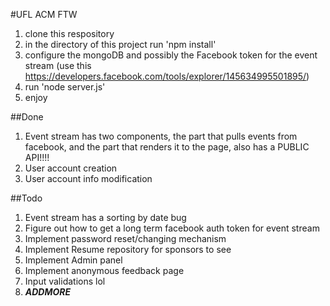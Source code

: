 #UFL ACM FTW


1. clone this respository
2. in the directory of this project run 'npm install'
3. configure the mongoDB and possibly the Facebook token for the event stream (use this https://developers.facebook.com/tools/explorer/145634995501895/)
4. run 'node server.js'
5. enjoy



##Done
1. Event stream has two components, the part that pulls events from facebook, and the part that renders it to the page, also has a PUBLIC API!!!!
2. User account creation
3. User account info modification


##Todo
1. Event stream has a sorting by date bug
2. Figure out how to get a long term facebook auth token for event stream
3. Implement password reset/changing mechanism
4. Implement Resume repository for sponsors to see
5. Implement Admin panel
6. Implement anonymous feedback page
7. Input validations lol
8. ***ADDMORE***
